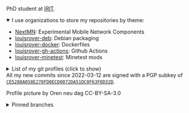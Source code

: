 PhD student at [IRIT](https://irit.fr).
<details open><summary>I use organizations to store my repositories by theme:</summary>
<ul>
  <li><a href="https://github.com/nextmn">NextMN</a>: Experimental Mobile Network Components
  <li><a href="https://github.com/louisroyer-deb">louisroyer-deb</a>: Debian packaging
  <li><a href="https://github.com/louisroyer-docker">louisroyer-docker</a>: Dockerfiles
  <li><a href="https://github.com/louisroyer-gh-actions">louisroyer-gh-actions</a>: Github Actions
  <li><a href="https://github.com/louisroyer-minetest">louisroyer-minetest</a>: Minetest mods

</ul>
</details>

<details closed><summary>List of my git profiles (click to show)</summary>
<ul>
  <li>https://github.com/louisroyer
  <li>https://gitlab.com/lroyer
  <li>https://git.flavien.ovh/louis_royer
  <li>https://gitlab.gnome.org/lroyer
  <li>https://framagit.org/lroyer
  <li>https://notabug.org/louisroyer
</ul>
</details>
All my new commits since 2022-03-12 are signed with a PGP subkey of <a href="https://github.com/louisroyer.gpg"><code>CE5288A058E278FD0ECD0072DA51DC0F63F0D32D</code></a>.

Profile picture by Oren neu dag CC-BY-SA-3.0

<details closed><summary>Pinned branches</summary>
<ul>
  <li>Stage UERANSIM
    <ul>
      <li><a href="https://github.com/louisroyer/test-mec/tree/stage-ueransim">Docker Compose Infrastructure</a>
      <li><a href="https://github.com/louisroyer/UERANSIM/tree/handover">UERANSIM Handover</a>
    </ul>
</ul>
</details>

